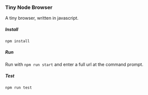 ### Tiny Node Browser

A tiny browser, written in javascript.


##### Install
`npm install`

##### Run
Run with `npm run start` and enter a full url at the command prompt.

##### Test
`npm run test`
